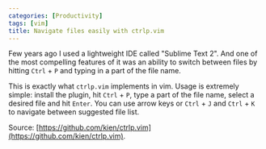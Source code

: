 ```yaml
---
categories: [Productivity]
tags: [vim]
title: Navigate files easily with ctrlp.vim
---
```


Few years ago I used a lightweight IDE called "Sublime Text 2". And one of the most compelling features of it was an ability to switch between files by hitting `Ctrl` + `P` and typing in a part of the file name.

This is exactly what `ctrlp.vim` implements in vim. Usage is extremely simple: install the plugin, hit `Ctrl` + `P`, type a part of the file name, select a desired file and hit `Enter`. You can use arrow keys or `Ctrl` + `J` and `Ctrl` + `K` to navigate between suggested file list.

Source: [https://github.com/kien/ctrlp.vim](https://github.com/kien/ctrlp.vim).
